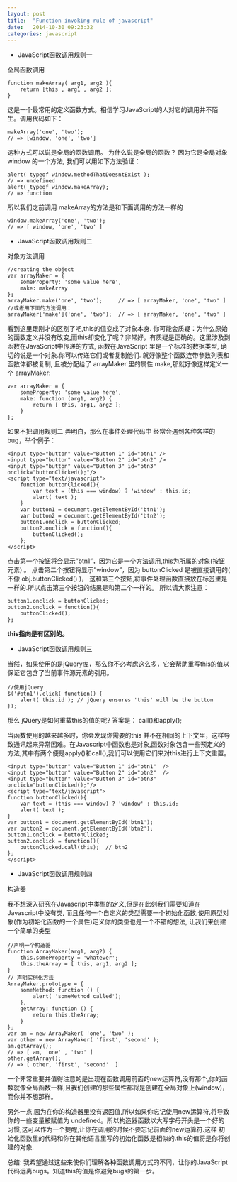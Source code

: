 ```yaml
---
layout: post
title:  "Function invoking rule of javascript"
date:   2014-10-30 09:23:32
categories: javascript
---
```


- JavaScript函数调用规则一

全局函数调用
	
	function makeArray( arg1, arg2 ){ 
		return [this , arg1 , arg2 ]; 
	}

这是一个最常用的定义函数方式。相信学习JavaScript的人对它的调用并不陌生。调用代码如下：
	
	makeArray('one', 'two'); 
	// => [window, 'one', 'two'] 

这种方式可以说是全局的函数调用。 为什么说是全局的函数？ 因为它是全局对象window 的一个方法, 我们可以用如下方法验证：

	alert( typeof window.methodThatDoesntExist ); 
	// => undefined 
	alert( typeof window.makeArray); 
	// => function  

所以我们之前调用 makeArray的方法是和下面调用的方法一样的

	window.makeArray('one', 'two'); 
	// => [ window, 'one', 'two' ] 


- JavaScript函数调用规则二

对象方法调用

	//creating the object 
	var arrayMaker = { 
		someProperty: 'some value here', 
		make: makeArray 
	}; 
	arrayMaker.make('one', 'two');     // => [ arrayMaker, 'one', 'two' ] 
	//或者用下面的方法调用： 
	arrayMaker['make']('one', 'two');  // => [ arrayMaker, 'one', 'two' ]  


看到这里跟刚才的区别了吧,this的值变成了对象本身. 你可能会质疑：为什么原始的函数定义并没有改变,而this却变化了呢？非常好，有质疑是正确的。这里涉及到 函数在JavaScript中传递的方式,  函数在JavaScript 里是一个标准的数据类型, 确切的说是一个对象.你可以传递它们或者复制他们. 就好像整个函数连带参数列表和函数体都被复制, 且被分配给了 arrayMaker 里的属性 make,那就好像这样定义一个 arrayMaker:

	var arrayMaker = { 
		someProperty: 'some value here', 
		make: function (arg1, arg2) { 
			return [ this, arg1, arg2 ]; 
		} 
	};

如果不把调用规则二 弄明白，那么在事件处理代码中 经常会遇到各种各样的bug，举个例子：

	<input type="button" value="Button 1" id="btn1" /> 
	<input type="button" value="Button 2" id="btn2" /> 
	<input type="button" value="Button 3" id="btn3" onclick="buttonClicked();"/> 
	<script type="text/javascript"> 
		function buttonClicked(){ 
			var text = (this === window) ? 'window' : this.id; 
			alert( text ); 
		} 
		var button1 = document.getElementById('btn1'); 
		var button2 = document.getElementById('btn2'); 
		button1.onclick = buttonClicked; 
		button2.onclick = function(){    
			buttonClicked();    
		}; 
	</script>   


点击第一个按钮将会显示”btn1”，因为它是一个方法调用,this为所属的对象(按钮元素) 。 
点击第二个按钮将显示”window”，因为 buttonClicked 是被直接调用的( 不像 obj.buttonClicked() )， 
这和第三个按钮,将事件处理函数直接放在标签里是一样的.所以点击第三个按钮的结果是和第二个一样的。
所以请大家注意：

	button1.onclick = buttonClicked; 
	button2.onclick = function(){    
		buttonClicked();    
	}; 

**this指向是有区别的。**

- JavaScript函数调用规则三

当然，如果使用的是jQuery库，那么你不必考虑这么多，它会帮助重写this的值以保证它包含了当前事件源元素的引用。

	//使用jQuery 
	$('#btn1').click( function() { 
		alert( this.id ); // jQuery ensures 'this' will be the button 
	}); 

那么 jQuery是如何重载this的值的呢? 
答案是： call()和apply();

当函数使用的越来越多时，你会发现你需要的this 并不在相同的上下文里，这样导致通讯起来异常困难。在Javascript中函数也是对象,函数对象包含一些预定义的方法,其中有两个便是apply()和call(),我们可以使用它们来对this进行上下文重置。

	<input type="button" value="Button 1" id="btn1"  /> 
	<input type="button" value="Button 2" id="btn2"  /> 
	<input type="button" value="Button 3" id="btn3"  onclick="buttonClicked();"/> 
	<script type="text/javascript"> 
	function buttonClicked(){ 
		var text = (this === window) ? 'window' : this.id; 
		alert( text ); 
	} 
	var button1 = document.getElementById('btn1'); 
	var button2 = document.getElementById('btn2'); 
	button1.onclick = buttonClicked; 
	button2.onclick = function(){    
		buttonClicked.call(this);  // btn2 
	}; 
	</script>

- JavaScript函数调用规则四

构造器

我不想深入研究在Javascript中类型的定义,但是在此刻我们需要知道在Javascript中没有类, 而且任何一个自定义的类型需要一个初始化函数,使用原型对象(作为初始化函数的一个属性)定义你的类型也是一个不错的想法, 让我们来创建一个简单的类型

	//声明一个构造器 
	function ArrayMaker(arg1, arg2) { 
		this.someProperty = 'whatever'; 
		this.theArray = [ this, arg1, arg2 ]; 
	} 
	// 声明实例化方法 
	ArrayMaker.prototype = { 
		someMethod: function () { 
			alert( 'someMethod called'); 
		}, 
		getArray: function () { 
			return this.theArray; 
		} 
	}; 
	var am = new ArrayMaker( 'one', 'two' ); 
	var other = new ArrayMaker( 'first', 'second' ); 
	am.getArray(); 
	// => [ am, 'one' , 'two' ] 
	other.getArray(); 
	// => [ other, 'first', 'second'  ] 

一个非常重要并值得注意的是出现在函数调用前面的new运算符,没有那个,你的函数就像全局函数一样,且我们创建的那些属性都将是创建在全局对象上(window)，而你并不想那样。 

另外一点,因为在你的构造器里没有返回值,所以如果你忘记使用new运算符,将导致你的一些变量被赋值为 undefined。所以构造器函数以大写字母开头是一个好的习惯,这可以作为一个提醒,让你在调用的时候不要忘记前面的new运算符.这样 初始化函数里的代码和你在其他语言里写的初始化函数是相似的.this的值将是你将创建的对象.

总结: 我希望通过这些来使你们理解各种函数调用方式的不同，让你的JavaScript代码远离bugs。知道this的值是你避免bugs的第一步。